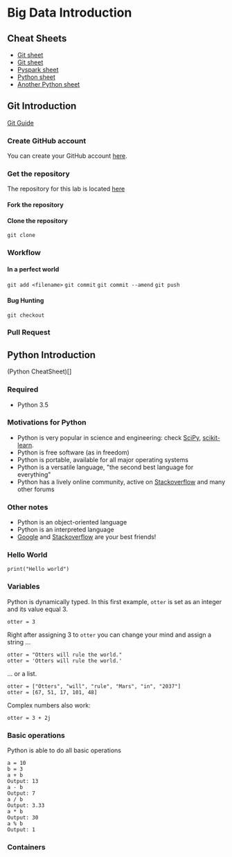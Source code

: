 # Big Data Introduction

## Cheat Sheets
- [Git sheet](https://rogerdudler.github.io/git-guide)
- [Git sheet](https://services.github.com/on-demand/downloads/github-git-cheat-sheet.pdf)
- [Pyspark sheet](https://s3.amazonaws.com/assets.datacamp.com/blog_assets/PySpark_Cheat_Sheet_Python.pdf)
- [Python sheet](https://perso.limsi.fr/pointal/_media/python:cours:mementopython3-english.pdf)
- [Another Python sheet](https://programmingwithmosh.com/python/python-3-cheat-sheet/)

## Git Introduction
[Git Guide](https://rogerdudler.github.io/git-guide)

### Create GitHub account
You can create your GitHub account [here](https://github.com/join).
### Get the repository
The repository for this lab is located [here](https://github.com/azazel7/BigData-Lab1)
#### Fork the repository
#### Clone the repository
`git clone`
### Workflow
#### In a perfect world
`git add <filename>`
`git commit`
`git commit --amend`
`git push`
#### Bug Hunting
`git checkout`
### Pull Request

## Python Introduction
(Python CheatSheet)[]
### Required
- Python 3.5

### Motivations for Python
- Python is very popular in science and engineering: check [SciPy](https://scipy.org), [scikit-learn](http://scikit-learn.org).
- Python is free software (as in freedom)
- Python is portable, available for all major operating systems
- Python is a versatile language, "the second best language for everything"
- Python has a lively online community, active on [Stackoverflow](https://stackoverflow.com) and many other forums

### Other notes
- Python is an object-oriented language
- Python is an interpreted language
- [Google](google.com) and [Stackoverflow](https://stackoverflow.com) are your best friends!

### Hello World
```
print("Hello world")
```
### Variables
Python is dynamically typed.
In this first example, `otter` is set as an integer and its value equal 3.
```
otter = 3
```
Right after assigning 3 to `otter` you can change your mind and assign a string ...
```
otter = "Otters will rule the world."
otter = 'Otters will rule the world.'
```
... or a list.
```
otter = ["Otters", "will", "rule", "Mars", "in", "2037"]
otter = [67, 51, 17, 101, 48]
```

Complex numbers also work:
```
otter = 3 + 2j
```
### Basic operations
Python is able to do all basic operations
```
a = 10
b = 3
a + b
Output: 13
a - b
Output: 7
a / b
Output: 3.33
a * b
Output: 30
a % b
Output: 1
```
### Containers
